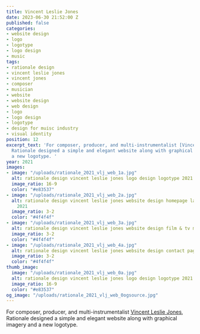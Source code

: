 ```yaml
---
title: Vincent Leslie Jones
date: 2023-06-30 21:52:00 Z
published: false
categories:
- website design
- logo
- logotype
- logo design
- music
tags:
- rationale design
- vincent leslie jones
- vincent jones
- composer
- musician
- website
- website design
- web design
- logo
- logo design
- logotype
- design for muisc industry
- visual identity
position: 12
excerpt_text: 'For composer, producer, and multi-instrumentalist [Vincent Leslie Jones](https://www.vincentlesliejones.com/),
  Rationale designed a simple and elegant website along with graphical imagery and
  a new logotype. '
year: 2021
images:
- image: "/uploads/rationale_2021_vlj_web_1a.jpg"
  alt: rationale design vincent leslie jones logo design logotype 2021
  image_ratio: 16-9
  color: "#e83537"
- image: "/uploads/rationale_2021_vlj_web_2a.jpg"
  alt: rationale design vincent leslie jones website design homepage landing page
    2021
  image_ratio: 3-2
  color: "#4f4f4f"
- image: "/uploads/rationale_2021_vlj_web_3a.jpg"
  alt: rationale design vincent leslie jones website design film & tv music 2021
  image_ratio: 3-2
  color: "#4f4f4f"
- image: "/uploads/rationale_2021_vlj_web_4a.jpg"
  alt: rationale design vincent leslie jones website design contact page 2021
  image_ratio: 3-2
  color: "#4f4f4f"
thumb_image:
  image: "/uploads/rationale_2021_vlj_web_0a.jpg"
  alt: rationale design vincent leslie jones logo design logotype 2021
  image_ratio: 16-9
  color: "#e83537"
og_image: "/uploads/rationale_2021_vlj_web_0ogsource.jpg"
---
```


For composer, producer, and multi-instrumentalist [Vincent Leslie Jones](https://www.vincentlesliejones.com/), Rationale designed a simple and elegant website along with graphical imagery and a new logotype. 